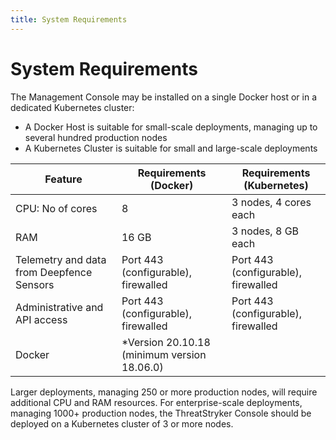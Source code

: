 ```yaml
---
title: System Requirements
---
```


# System Requirements

The Management Console may be installed on a single Docker host or in a dedicated Kubernetes cluster:

  * A Docker Host is suitable for small-scale deployments, managing up to several hundred production nodes
  * A Kubernetes Cluster is suitable for small and large-scale deployments 

| Feature                                   | Requirements (Docker)                                                                                                                  | Requirements (Kubernetes)           | 
|-------------------------------------------|----------------------------------------------------------------------------------------------------------------------------------------|-------------------------------------|
| CPU: No of cores                          | 8                                                                                                                                      | 3 nodes, 4 cores each               |
| RAM                                       | 16 GB                                                                                                                                  | 3 nodes, 8 GB each                  |
| Telemetry and data from Deepfence Sensors | Port 443 (configurable), firewalled                                                                                                    | Port 443 (configurable), firewalled |
| Administrative and API access             | Port 443 (configurable), firewalled                                                                                                    | Port 443 (configurable), firewalled |
| Docker                                    | *Version 20.10.18 (minimum version 18.06.0)                                                                                            |

Larger deployments, managing 250 or more production nodes, will require additional CPU and RAM resources.  For enterprise-scale deployments, managing 1000+ production nodes, the ThreatStryker Console should be deployed on a Kubernetes cluster of 3 or more nodes.
